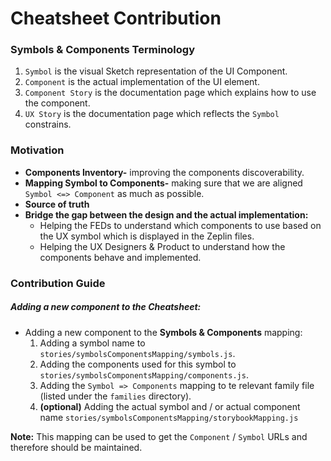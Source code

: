 # Cheatsheet Contribution

### Symbols & Components Terminology

1. `Symbol` is the visual Sketch representation of the UI Component.
2. `Component` is the actual implementation of the UI element.
3. `Component Story` is the documentation page which explains how to use the component.
4. `UX Story` is the documentation page which reflects the `Symbol` constrains.


### Motivation
* **Components Inventory-** improving the components discoverability.
* **Mapping Symbol to Components-** making sure that we are aligned `Symbol <=> Component` as much as possible.
* **Source of truth**
* **Bridge the gap between the design and the actual implementation:**
    * Helping the FEDs to understand which components to use based on the UX symbol which is displayed in the Zeplin files.
    * Helping the UX Designers & Product to understand how the components behave and implemented.


### Contribution Guide
##### Adding a new component to the Cheatsheet:
* Adding a new component to the **Symbols & Components** mapping:
    1. Adding a symbol name to `stories/symbolsComponentsMapping/symbols.js`.
    2. Adding the components used for this symbol to `stories/symbolsComponentsMapping/components.js`.
    3. Adding the `Symbol => Components` mapping to te relevant family file (listed under the `families` directory).
    4. **(optional)** Adding the actual symbol and / or actual component name `stories/symbolsComponentsMapping/storybookMapping.js`


**Note:** This mapping can be used to get the `Component` / `Symbol` URLs and therefore should be maintained.
